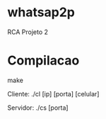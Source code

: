 # whatsap2p
RCA Projeto 2


# Compilacao
make

Cliente: ./cl [ip] [porta] [celular]

Servidor: ./cs [porta]


